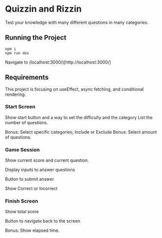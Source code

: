 # Quizzin and Rizzin

Test your knowledge with many different questions in many categories.

## Running the Project
```
npm i
npm run dev
```

Navigate to (localhost:3000/)[http://localhost:3000/]

## Requirements

This project is focusing on useEffect, async fetching, and conditional rendering.


### Start Screen
Show start button and a way to set the difficulty and the category
List the number of questions.

Bonus: Select specific categories; Include or Exclude
Bonus: Select amount of questions.

### Game Session
Show current score and current question.

Display inputs to answer questions

Button to submit answer.

Show Correct or Incorrect 

### Finish Screen
Show total score

Button to navigate back to the screen

Bonus: Show elapsed time.